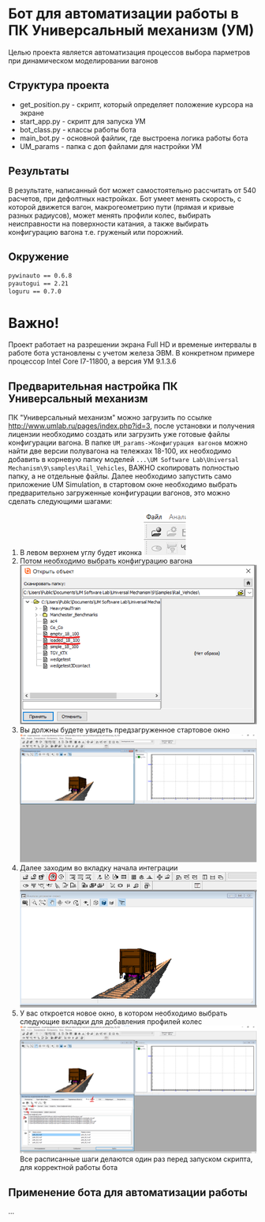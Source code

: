 # Бот для автоматизации работы в ПК Универсальный механизм (УМ)
Целью проекта является автоматизация процессов выбора парметров при динамическом моделировании вагонов

## Структура проекта
 - get_position.py - скрипт, который определяет положение курсора на экране
 - start_app.py - скрипт для запуска УМ
 - bot_class.py - классы работы бота
 - main_bot.py - основной файлик, где выстроена логика работы бота
 - UM_params - папка с доп файлами для настройки УМ

## Результаты
В результате, написанный бот может самостоятельно рассчитать от 540 расчетов, при дефолтных настройках.
Бот умеет менять скорость, с которой движется вагон, макрогеометрию пути (прямая и кривые разных радиусов),
может менять профили колес, выбирать неисправности на поверхности катания, а также выбирать конфигурацию вагона т.е.
груженый или порожний.

## Окружение
```
pywinauto == 0.6.8
pyautogui == 2.21
loguru == 0.7.0
```
# Важно!
Проект работает на разрешении экрана Full HD и временые интервалы в работе бота установлены с учетом железа ЭВМ.
В конкретном примере процессор Intel Core I7-11800, а версия УМ 9.1.3.6

## Предварительная настройка ПК Универсальный механизм
ПК "Универсальный механизм" можно загрузить по ссылке http://www.umlab.ru/pages/index.php?id=3, после установки и получения лицензии
необходимо создать или загрузить уже готовые файлы конфигурации вагона. В папке `UM_params->Конфигурация вагонов` можно найти две версии полувагона на тележках 18-100,
их необходимо добавить в корневую папку моделей `...\UM Software Lab\Universal Mechanism\9\samples\Rail_Vehicles`, ВАЖНО скопировать полностью папку, а не отдельные файлы.
Далее необходимо запустить само приложение UM Simulation, в стартовом окне необходимо выбрать предварительно загруженные конфигурации вагонов, это можно сделать следующими шагами:
 1. В левом верхнем углу будет иконка ![Image_alt](https://github.com/daniilgorenkov/UM-Bot/blob/main/images/config_button.png)
 2. Потом необходимо выбрать конфигурацию вагона ![Image_alt](https://github.com/daniilgorenkov/UM-Bot/blob/main/images/loaded_empty.png)
 3. Вы должны будете увидеть предзагруженное стартовое окно ![Image_alt](https://github.com/daniilgorenkov/UM-Bot/blob/main/images/config_view.png)
 4. Далее заходим во вкладку начала интеграции ![Image_alt](https://github.com/daniilgorenkov/UM-Bot/blob/main/images/intergation_button.png)
 5. У вас откроется новое окно, в котором необходимо выбрать следующие вкладки для добавления профилей колес ![Image_alt](https://github.com/daniilgorenkov/UM-Bot/blob/main/images/add_profiles.png)
Все расписанные шаги делаются один раз перед запуском скрипта, для корректной работы бота
## Применение бота для автоматизации работы
...
